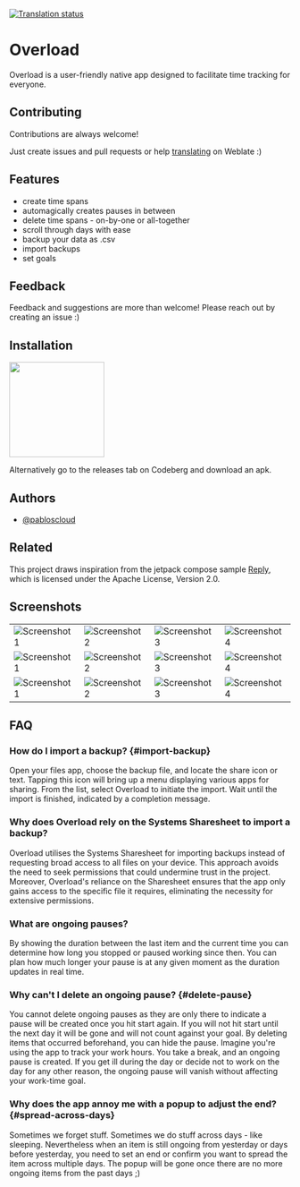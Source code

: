[![Translation status](https://translate.codeberg.org/widget/overload/android/svg-badge.svg)](https://translate.codeberg.org/engage/overload/)

# Overload

Overload is a user-friendly native app designed to facilitate time tracking for everyone.


## Contributing

Contributions are always welcome!

Just create issues and pull requests or help [translating](https://translate.codeberg.org/engage/overload/) on Weblate :)


## Features

- create time spans
- automagically creates pauses in between
- delete time spans - on-by-one or all-together
- scroll through days with ease
- backup your data as .csv
- import backups
- set goals


## Feedback

Feedback and suggestions are more than welcome! Please reach out by creating an issue :)


## Installation

<a href="https://f-droid.org/app/cloud.pablos.overload"><img src="https://fdroid.gitlab.io/artwork/badge/get-it-on.png" width="170"></a>

Alternatively go to the releases tab on Codeberg and download an apk.


## Authors

- [@pabloscloud](https://pablos.cloud)


## Related

This project draws inspiration from the jetpack compose sample [Reply](https://github.com/android/compose-samples/tree/main/Reply), which is licensed under the Apache License, Version 2.0.


## Screenshots

<table>
  <tr>
    <td><img src="https://codeberg.org/pabloscloud/Overload/raw/branch/main/screenshots/1.png" alt="Screenshot 1"></td>
    <td><img src="https://codeberg.org/pabloscloud/Overload/raw/branch/main/screenshots/2.png" alt="Screenshot 2"></td>
    <td><img src="https://codeberg.org/pabloscloud/Overload/raw/branch/main/screenshots/3.png" alt="Screenshot 3"></td>
    <td><img src="https://codeberg.org/pabloscloud/Overload/raw/branch/main/screenshots/4.png" alt="Screenshot 4"></td>
  </tr>
  <tr>
    <td><img src="https://codeberg.org/pabloscloud/Overload/raw/branch/main/screenshots/5.png" alt="Screenshot 1"></td>
    <td><img src="https://codeberg.org/pabloscloud/Overload/raw/branch/main/screenshots/6.png" alt="Screenshot 2"></td>
    <td><img src="https://codeberg.org/pabloscloud/Overload/raw/branch/main/screenshots/7.png" alt="Screenshot 3"></td>
    <td><img src="https://codeberg.org/pabloscloud/Overload/raw/branch/main/screenshots/8.png" alt="Screenshot 4"></td>
  </tr>
  <tr>
    <td><img src="https://codeberg.org/pabloscloud/Overload/raw/branch/main/screenshots/9.png" alt="Screenshot 1"></td>
    <td><img src="https://codeberg.org/pabloscloud/Overload/raw/branch/main/screenshots/10.png" alt="Screenshot 2"></td>
    <td><img src="https://codeberg.org/pabloscloud/Overload/raw/branch/main/screenshots/11.png" alt="Screenshot 3"></td>
    <td><img src="https://codeberg.org/pabloscloud/Overload/raw/branch/main/screenshots/12.png" alt="Screenshot 4"></td>
  </tr>
</table>


## FAQ

### How do I import a backup? {#import-backup}
Open your files app, choose the backup file, and locate the share icon or text. Tapping this icon will bring up a menu displaying various apps for sharing. From the list, select Overload to initiate the import. Wait until the import is finished, indicated by a completion message.

### Why does Overload rely on the Systems Sharesheet to import a backup?
Overload utilises the Systems Sharesheet for importing backups instead of requesting broad access to all files on your device. This approach avoids the need to seek permissions that could undermine trust in the project. Moreover, Overload's reliance on the Sharesheet ensures that the app only gains access to the specific file it requires, eliminating the necessity for extensive permissions.


### What are ongoing pauses?
By showing the duration between the last item and the current time you can determine how long you stopped or paused working since then. You can plan how much longer your pause is at any given moment as the duration updates in real time.

### Why can't I delete an ongoing pause? {#delete-pause}
You cannot delete ongoing pauses as they are only there to indicate a pause will be created once you hit start again. If you will not hit start until the next day it will be gone and will not count against your goal. By deleting items that occurred beforehand, you can hide the pause.
Imagine you're using the app to track your work hours. You take a break, and an ongoing pause is created. If you get ill during the day or decide not to work on the day for any other reason, the ongoing pause will vanish without affecting your work-time goal.

### Why does the app annoy me with a popup to adjust the end? {#spread-across-days}
Sometimes we forget stuff. Sometimes we do stuff across days - like sleeping. Nevertheless when an item is still ongoing from yesterday or days before yesterday, you need to set an end or confirm you want to spread the item across multiple days. The popup will be gone once there are no more ongoing items from the past days ;)